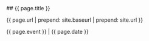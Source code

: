 <section data-markdown>
## {{ page.title }}

{{ page.url | prepend: site.baseurl | prepend: site.url }}

{{ page.event }} | {{ page.date }}
</section>
